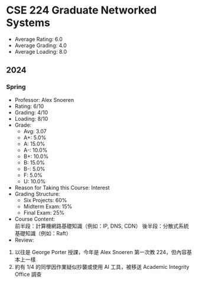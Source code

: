 # CSE 224 Graduate Networked Systems
- Average Rating: 6.0
- Average Grading: 4.0
- Average Loading: 8.0
## 2024
### Spring
- Professor: Alex Snoeren
- Rating: 6/10
- Grading: 4/10
- Loading: 8/10
- Grade:
  - Avg: 3.07
  - A+: 5.0%
  - A: 15.0%
  - A-: 10.0%
  - B+: 10.0%
  - B: 15.0%
  - B-: 5.0%
  - F: 5.0%
  - U: 10.0%
- Reason for Taking this Course: Interest
- Grading Structure:
  - Six Projects: 60%
  -  Midterm Exam: 15%
  -  Final Exam: 25%
- Course Content:  
前半段：計算機網路基礎知識（例如：IP, DNS, CDN）
後半段：分散式系統基礎知識（例如：Raft）
- Review:  
1. 以往是 George Porter 授課，今年是 Alex Snoeren 第一次教 224，但內容基本上一樣
2. 約有 1/4 的同學因作業疑似抄襲或使用 AI 工具，被移送 Academic Integrity Office 調查
